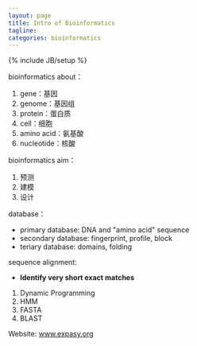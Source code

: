 ```yaml
---
layout: page
title: Intro of Bioinformatics
tagline: 
categories: bioinformatics
---
```

{% include JB/setup %}

bioinformatics about：

1. gene：基因
2. genome：基因组
3. protein：蛋白质
4. cell：细胞
5. amino acid：氨基酸
6. nucleotide：核酸

bioinformatics aim：

1. 预测
2. 建模
3. 设计

database：

- primary database: DNA and "amino acid" sequence
- secondary database: fingerprint, profile, block
- teriary database: domains, folding

sequence alignment:

- **Identify very short exact matches**

1. Dynamic Programming
2. HMM
3. FASTA
4. BLAST

Website: www.expasy.org

